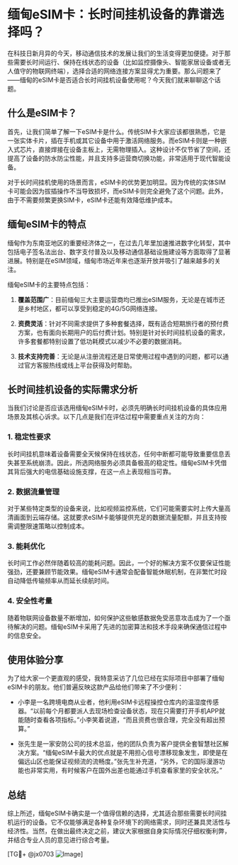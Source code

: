# 缅甸eSIM卡：长时间挂机设备的靠谱选择吗？

在科技日新月异的今天，移动通信技术的发展让我们的生活变得更加便捷。对于那些需要长时间运行、保持在线状态的设备（比如监控摄像头、智能家居设备或者无人值守的物联网终端），选择合适的网络连接方案显得尤为重要。那么问题来了——缅甸的eSIM卡是否适合长时间挂机设备使用呢？今天我们就来聊聊这个话题。

## 什么是eSIM卡？

首先，让我们简单了解一下eSIM卡是什么。传统SIM卡大家应该都很熟悉，它是一张实体卡片，插在手机或其它设备中用于激活网络服务。而eSIM卡则是一种嵌入式芯片，直接焊接在设备主板上，无需物理插入。这种设计不仅节省了空间，还提高了设备的防水防尘性能，并且支持多运营商切换功能，非常适用于现代智能设备。

对于长时间挂机使用的场景而言，eSIM卡的优势更加明显。因为传统的实体SIM卡可能会因为拔插操作不当导致损坏，而eSIM卡则完全避免了这个问题。此外，由于不需要频繁更换SIM卡，eSIM卡还能有效降低维护成本。

## 缅甸eSIM卡的特点

缅甸作为东南亚地区的重要经济体之一，在过去几年里加速推进数字化转型，其中包括电子签名法出台、数字支付普及以及移动通信基础设施建设等方面取得了显著进展。特别是在eSIM领域，缅甸市场近年来也逐渐开放并吸引了越来越多的关注。

缅甸eSIM卡的主要特点包括：

1. **覆盖范围广**：目前缅甸三大主要运营商均已推出eSIM服务，无论是在城市还是乡村地区，都可以享受到稳定的4G/5G网络连接。
   
2. **资费灵活**：针对不同需求提供了多种套餐选择，既有适合短期旅行者的预付费方案，也有面向长期用户的后付费计划。特别是针对长时间挂机设备的需求，许多套餐都特别设置了低功耗模式以减少不必要的数据消耗。

3. **技术支持完善**：无论是从注册流程还是日常使用过程中遇到的问题，都可以通过官方客服热线或线上平台获得及时帮助。

## 长时间挂机设备的实际需求分析

当我们讨论是否应该选用缅甸eSIM卡时，必须先明确长时间挂机设备的具体应用场景及其核心诉求。以下几点是我们在评估过程中需要重点关注的方向：

### 1. 稳定性要求
长时间挂机意味着设备需要全天候保持在线状态，任何中断都可能导致重要信息丢失甚至系统崩溃。因此，所选网络服务必须具备极高的稳定性。缅甸eSIM卡凭借其背后强大的电信基础设施支撑，在这一点上表现相当可靠。

### 2. 数据流量管理
对于某些特定类型的设备来说，比如视频监控系统，它们可能需要实时上传大量高清画面到云端存储。这就要求eSIM卡能够提供充足的数据流量配额，并且支持按需调整限速策略以控制成本。

### 3. 能耗优化
长时间工作必然伴随着较高的能耗问题。因此，一个好的解决方案不仅要保证性能强劲，还要兼顾节能效果。缅甸eSIM卡通常会配备智能休眠机制，在非繁忙时段自动降低传输频率从而延长续航时间。

### 4. 安全性考量
随着物联网设备数量不断增加，如何保护这些敏感数据免受恶意攻击成为了一个亟待解决的问题。缅甸eSIM卡采用了先进的加密算法和技术手段来确保通信过程中的信息安全。

## 使用体验分享

为了给大家一个更直观的感受，我特意采访了几位已经在实际项目中部署了缅甸eSIM卡的朋友。他们普遍反映这款产品给他们带来了不少便利：

- 小李是一名跨境电商从业者，他利用eSIM卡远程操控仓库内的温湿度传感器。“以前每个月都要派人去现场检查设备状态，现在只需要打开手机APP就能随时查看各项指标。”小李笑着说道，“而且资费也很合理，完全没有超出预算。”

- 张先生是一家安防公司的技术总监，他的团队负责为客户提供全套智慧社区解决方案。“缅甸eSIM卡最大的优点就是不用担心信号漂移现象发生，即使是在偏远山区也能保证视频流的流畅度。”张先生补充道，“另外，它的国际漫游功能也非常实用，有时候客户在国外出差也能通过手机查看家里的安全状况。”

## 总结

综上所述，缅甸eSIM卡确实是一个值得信赖的选择，尤其适合那些需要长时间挂机运行的设备。它不仅能够满足各种复杂环境下的网络需求，同时还兼具灵活性与经济性。当然，在做出最终决定之前，建议大家根据自身实际情况仔细权衡利弊，并结合专业人员的意见进行综合考量。

[TG💪+ @jx0703 ![Image](https://github.com/user-attachments/assets/dbca1d08-cadb-493c-b0ec-ad6f7a83f270)]